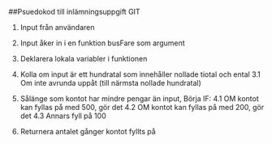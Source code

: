 ##Psuedokod till inlämningsuppgift GIT

1. Input från användaren

2. Input åker in i en funktion busFare som argument

3. Deklarera lokala variabler i funktionen

4. Kolla om input är ett hundratal som innehåller nollade tiotal och ental
   3.1 Om inte avrunda uppåt (till närmsta nollade hundratal)
   
5. Sålänge som kontot har mindre pengar än input, Börja IF:
  4.1 OM kontot kan fyllas på med 500, gör det
  4.2 OM kontot kan fyllas på med 200, gör det
  4.3 Annars fyll på 100
  
6. Returnera antalet gånger kontot fyllts på


